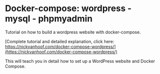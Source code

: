 # Docker-compose: wordpress - mysql - phpmyadmin

Tutorial on how to build a wordpress website with docker-compose.

[Complete tutorial and detailed explanation, click here: https://nickvanhoof.com/docker-compose-wordpress/](https://nickvanhoof.com/docker-compose-wordpress/)  

This will teach you in detail how to set up a WordPress website and Docker Compose.
